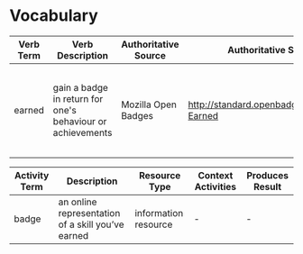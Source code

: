 # Vocabulary

Verb Term | Verb Description | Authoritative Source | Authoritative Source URI | Usage
--- | --- | --- | --- | ---
earned | gain a badge in return for one's behaviour or achievements | Mozilla Open Badges | http://standard.openbadges.org/xapi#Verb-Earned | Used to show that a user earned a badge.

Activity Term | Description | Resource Type | Context Activities | Produces Result
--- | --- | --- | --- | ---
badge | an online representation of a skill you’ve earned | information resource | - | - 
